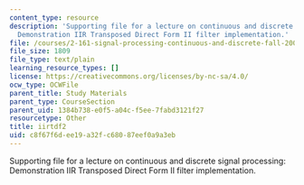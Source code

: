 ```yaml
---
content_type: resource
description: 'Supporting file for a lecture on continuous and discrete signal processing:
  Demonstration IIR Transposed Direct Form II filter implementation.'
file: /courses/2-161-signal-processing-continuous-and-discrete-fall-2008/c8f67f6dee19a32fc68087eef0a9a3eb_iirtdf2.m
file_size: 1809
file_type: text/plain
learning_resource_types: []
license: https://creativecommons.org/licenses/by-nc-sa/4.0/
ocw_type: OCWFile
parent_title: Study Materials
parent_type: CourseSection
parent_uid: 1384b738-e0f5-a04c-f5ee-7fabd3121f27
resourcetype: Other
title: iirtdf2
uid: c8f67f6d-ee19-a32f-c680-87eef0a9a3eb
---
```

Supporting file for a lecture on continuous and discrete signal processing: Demonstration IIR Transposed Direct Form II filter implementation.